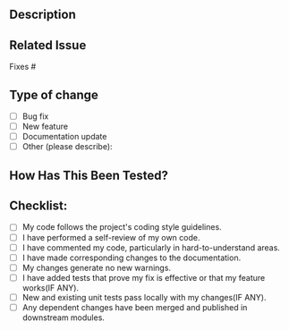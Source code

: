 ## Description

<!--Please include a summary of the change and which issue is fixed. Also include relevant motivation and context.-->

## Related Issue

<!-- If this PR addresses an issue, please include the issue number. -->

Fixes #<issue number>

## Type of change

- [ ] Bug fix
- [ ] New feature
- [ ] Documentation update
- [ ] Other (please describe):

## How Has This Been Tested?

<!-- Please describe steps you took to test and verify your changes. -->

## Checklist:

- [ ] My code follows the project's coding style guidelines.
- [ ] I have performed a self-review of my own code.
- [ ] I have commented my code, particularly in hard-to-understand areas.
- [ ] I have made corresponding changes to the documentation.
- [ ] My changes generate no new warnings.
- [ ] I have added tests that prove my fix is effective or that my feature works(IF ANY).
- [ ] New and existing unit tests pass locally with my changes(IF ANY).
- [ ] Any dependent changes have been merged and published in downstream modules.
